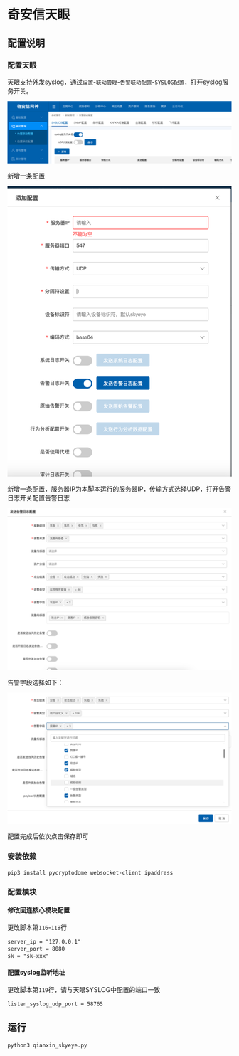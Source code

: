 # 奇安信天眼

## 配置说明

### 配置天眼

天眼支持外发syslog，通过`设置`-`联动管理`-`告警联动配置`-`SYSLOG配置`，打开syslog服务开关。

![](./img/1.jpg)

新增一条配置

![](./img/2.jpg)

新增一条配置，服务器IP为本脚本运行的服务器IP，传输方式选择UDP，打开告警日志开关配置告警日志

![](./img/3.jpg)

告警字段选择如下：

![](./img/4.jpg)

配置完成后依次点击保存即可

### 安装依赖

```
pip3 install pycryptodome websocket-client ipaddress
```

### 配置模块

#### 修改回连核心模块配置

更改脚本第`116`-`118`行

```
server_ip = "127.0.0.1"
server_port = 8080
sk = "sk-xxx"
```

#### 配置syslog监听地址

更改脚本第`119`行，请与天眼SYSLOG中配置的端口一致

```
listen_syslog_udp_port = 58765
```

## 运行

```shell
python3 qianxin_skyeye.py
```